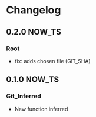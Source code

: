 # Changelog

## 0.2.0 NOW_TS

### __Root__
- fix: adds chosen file (GIT_SHA)


## 0.1.0 NOW_TS

### Git_Inferred
- New function inferred
